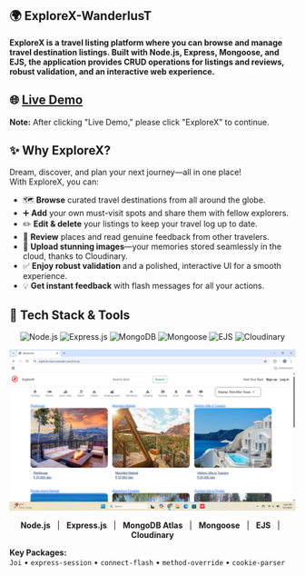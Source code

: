 ## 🌍 ExploreX-WanderlusT

**ExploreX is a travel listing platform where you can browse and manage travel destination listings. Built with Node.js, Express, Mongoose, and EJS, the application provides CRUD operations for listings and reviews, robust validation, and an interactive web experience.**

## 🌐 [Live Demo](https://explorex-tvev.onrender.com)  
**Note:** After clicking "Live Demo," please click "ExploreX" to continue.

## ✨ Why ExploreX?

Dream, discover, and plan your next journey—all in one place!  
With ExploreX, you can:
- 🗺️ **Browse** curated travel destinations from all around the globe.
- ➕ **Add** your own must-visit spots and share them with fellow explorers.
- ✏️ **Edit & delete** your listings to keep your travel log up to date.
- 📝 **Review** places and read genuine feedback from other travelers.
- 📸 **Upload stunning images**—your memories stored seamlessly in the cloud, thanks to Cloudinary.
- ✅ **Enjoy robust validation** and a polished, interactive UI for a smooth experience.
- 💡 **Get instant feedback** with flash messages for all your actions.
  

## 🚀 Tech Stack & Tools

<p align="center">
  <img src="https://cdn.jsdelivr.net/gh/devicons/devicon/icons/nodejs/nodejs-original-wordmark.svg" width="45" title="Node.js"/>
  <img src="https://cdn.jsdelivr.net/gh/devicons/devicon/icons/express/express-original-wordmark.svg" width="45" title="Express.js"/>
  <img src="https://cdn.jsdelivr.net/gh/devicons/devicon/icons/mongodb/mongodb-original-wordmark.svg" width="45" title="MongoDB"/>
  <img src="https://cdn.jsdelivr.net/gh/devicons/devicon/icons/mongoose/mongoose-original.svg" width="45" title="Mongoose"/>
  <img src="https://cdn.jsdelivr.net/gh/devicons/devicon/icons/ejs/ejs-original.svg" width="45" title="EJS"/>
  <img src="https://res.cloudinary.com/cloudinary-marketing/image/upload/v1666702541/brand/Cloudinary_Logo_Blue.svg" width="90" title="Cloudinary"/>
</p>

![ExploreX Screenshot](https://github.com/jiya2401/ExploreX/blob/main/Screenshot%202025-09-02%20204653.png?raw=true)



<p align="center">
  <b>Node.js</b> &nbsp; | &nbsp;
  <b>Express.js</b> &nbsp; | &nbsp;
  <b>MongoDB Atlas</b> &nbsp; | &nbsp;
  <b>Mongoose</b> &nbsp; | &nbsp;
  <b>EJS</b> &nbsp; | &nbsp;
  <b>Cloudinary</b>
</p>

**Key Packages:**  
`Joi` • `express-session` • `connect-flash` • `method-override` • `cookie-parser`
